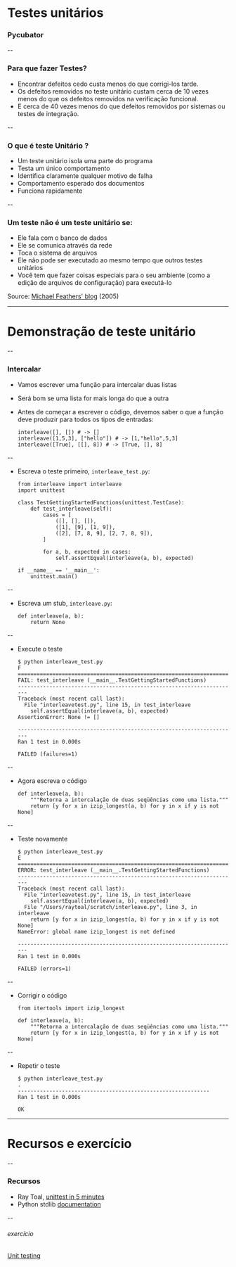 # Testes unitários
### Pycubator

--
### Para que fazer Testes?

-   Encontrar defeitos cedo custa menos do que corrigi-los tarde.
-   Os defeitos removidos no teste unitário custam cerca de 10 vezes menos do que os defeitos removidos na  verificação funcional.
-   E cerca de 40 vezes menos do que defeitos removidos por sistemas ou testes de integração.

--

### O que é teste Unitário ?


-   Um teste unitário isola uma parte do programa
-   Testa um único comportamento
-   Identifica claramente qualquer motivo de falha
-   Comportamento esperado dos documentos
-   Funciona rapidamente

--

### Um teste não é um teste unitário se:

*   Ele fala com o banco de dados
*   Ele se comunica através da rede
*   Toca o sistema de arquivos
*   Ele não pode ser executado ao mesmo tempo que outros testes unitários
*   Você tem que fazer coisas especiais para o seu ambiente (como a edição de arquivos de configuração) para executá-lo

Source: [Michael Feathers' blog](http://www.artima.com/weblogs/viewpost.jsp?thread=126923) (2005)

---

# Demonstração de teste unitário

--

### Intercalar

-   Vamos escrever uma função para intercalar duas listas
-   Será bom se uma lista for mais longa do que a outra
-   Antes de começar a escrever o código, devemos saber o que a função deve produzir para todos os tipos
    de entradas:

        interleave([], []) # -> []
        interleave([1,5,3], ["hello"]) # -> [1,"hello",5,3]
        interleave([True], [[], 8]) # -> [True, [], 8]

--

-   Escreva o teste primeiro, `interleave_test.py`:

        from interleave import interleave
        import unittest

        class TestGettingStartedFunctions(unittest.TestCase):
            def test_interleave(self):
                cases = [
                    ([], [], []),
                    ([1], [9], [1, 9]),
                    ([2], [7, 8, 9], [2, 7, 8, 9]),
                ]

                for a, b, expected in cases:
                    self.assertEqual(interleave(a, b), expected)

        if __name__ == '__main__':
            unittest.main()


--

-   Escreva um stub, `interleave.py`:

        def interleave(a, b):
            return None

--

-   Execute o teste

        $ python interleave_test.py
        F
        ======================================================================
        FAIL: test_interleave (__main__.TestGettingStartedFunctions)
        ----------------------------------------------------------------------
        Traceback (most recent call last):
          File "interleavetest.py", line 15, in test_interleave
            self.assertEqual(interleave(a, b), expected)
        AssertionError: None != []

        ----------------------------------------------------------------------
        Ran 1 test in 0.000s

        FAILED (failures=1)

--

-   Agora escreva o código

        def interleave(a, b):
            """Retorna a intercalação de duas seqüências como uma lista."""
            return [y for x in izip_longest(a, b) for y in x if y is not None]

--

-   Teste novamente

        $ python interleave_test.py
        E
        ======================================================================
        ERROR: test_interleave (__main__.TestGettingStartedFunctions)
        ----------------------------------------------------------------------
        Traceback (most recent call last):
          File "interleavetest.py", line 15, in test_interleave
            self.assertEqual(interleave(a, b), expected)
          File "/Users/raytoal/scratch/interleave.py", line 3, in interleave
            return [y for x in izip_longest(a, b) for y in x if y is not None]
        NameError: global name izip_longest is not defined

        ----------------------------------------------------------------------
        Ran 1 test in 0.000s

        FAILED (errors=1)
--

-   Corrigir o código

        from itertools import izip_longest

        def interleave(a, b):
            """Retorna a intercalação de duas seqüências como uma lista."""
            return [y for x in izip_longest(a, b) for y in x if y is not None]

--

-   Repetir o teste

        $ python interleave_test.py
        .
        -------------------------------------------------------------
        Ran 1 test in 0.000s

        OK

---
# Recursos e exercício

--
### Recursos
-   Ray Toal, [unittest in 5 minutes](http://www.slideshare.net/raytoal/unittest-in-5-minutes)
-   Python stdlib [documentation](https://docs.python.org/3/library/unittest.html#module-unittest)


--
###### exercício
[Unit testing](http://lms.10x.org.il/item/47/)

